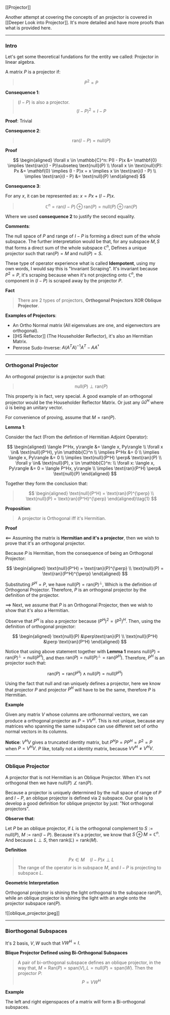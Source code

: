 [[Projector]]

Another attempt at covering the concepts of an projector is covered in [[Deeper Look into Projector]]. It's more detailed and have more proofs than what is provided here. 

---
### **Intro**

Let's get some theoretical fundations for the entity we called: Projector in linear algebra. 

A matrix $P$ is a projector if: 

> $$P^2 = P$$

**Consequence 1**: 
> $(I - P)$ is also a projector. 
> $$
> (I - P)^2 = I - P
> $$

**Proof**: Trivial

**Consequence 2**: 

> $$\text{ran}(I - P) = \text{null}(P)$$

**Proof**

$$
\begin{aligned}
    \forall x \in \mathbb{C}^n: P(I - P)x &= \mathbf{0} \implies \text{ran}(I - P)\subseteq \text{null}(P)
    \\
    \forall x \in \text{null}(P): Px &= \mathbf{0} \implies (I - P)x = x \implies x \in \text{ran}(I - P)
    \\
    \implies \text{ran}(I - P) &= \text{null}(P)
\end{aligned}
$$


**Consequence 3**: 

For any $x$, it can be represented as: $x = Px + (I - P)x$. 

> $$
> \mathbb{C}^n  = \text{ran}(I - P) \oplus \text{ran}(P) = \text{null}(P) \oplus \text{ran}(P)
> $$

Where we used **consequence 2**  to justify the second equality. 

**Comments**: 

The null space of $P$ and range of $I - P$ is forming a direct sum of the whole subspace. The further interpretation would be that, for any subspace $M, S$ that forms a direct sum of the whole subspace $\mathbb{C}^n$, Defines a unique projector such that $\text{ran}(P) = M$ and $\text{null}(P) = S$. 

These type of operator experience what is called **Idempotent**, using my own words, I would say this is "Invariant Scraping". It's invariant because $P^2 = P$, it's scraping because when it's not projecting onto $\mathbb{C}^n$, the component in $(I - P)$ is scraped away by the projector $P$. 

**Fact**

> There are 2 types of projectors, **Orthogonal Projectors XOR Oblique Projector**. 

**Examples of Projectors**: 

* An Ortho Normal matrix (All eigenvalues are one, and eigenvectors are orthogonal). 
* [[HS Reflector]] (The Householder Reflector), it's also an Hermitian Matrix. 
* Penrose Sudo-Inverse: $A(A^TA)^{-1}A^T - AA^\dagger$



---
### **Orthogonal Projector**

An orthogonal projector is a projector such that: 

> $$
> \text{null}(P) \perp \text{ran}(P)
> $$

This property is in fact, very special. A good example of an orthogonal projector would be the Householder Reflector Matrix. Or just any $\hat{u}\hat{u}^H$ where $\hat{u}$ is being an unitary vector. 

For convenience of proving, assume that $M = \text{ran}(P)$. 

**Lemma 1**: 

Consider the fact (From the defintion of Hermitian Adjoint Operator): 

$$
\begin{aligned}
    \langle P^Hx, y\rangle &= \langle x, Py\rangle 
    \\
    \forall  x \in& \text{null}(P^H), y\in \mathbb{C}^n
    \\
    \implies P^Hx &= 0
    \\
    \implies \langle x, Py\rangle &= 0
    \\
    \implies \text{null}(P^H) \perp& \text{ran}(P)
    \\
    \forall y \in& \text{null}(P), x \in \mathbb{C}^n: 
    \\
    \forall x: \langle x, Py\rangle &= 0 = \langle P^Hx, y\rangle
    \\
    \implies \text{ran}(P^H) \perp& \text{null}(P)
\end{aligned}
$$

Together they form the conclusion that: 
> $$
> \begin{aligned}
>     \text{null}(P^H) = \text{ran}(P)^{\perp}
>     \\
>     \text{null}(P) = \text{ran}(P^H)^{\perp}
> \end{aligned}\tag{1}
> $$ 

**Proposition**: 

> A projector is Orthogonal iff it's Hermitian. 

**Proof**

$\impliedby$ Assuming the matrix is **Hermitian and it's a projector**, then we wish to prove that it's an orthogonal projector. 

Because $P$ is Hermitian, from the consequence of being an Orthogonal Projector: 

$$
\begin{aligned}
    \text{null}(P^H) = \text{ran}(P)^{\perp}
    \\
    \text{null}(P) = \text{ran}(P^H)^{\perp}
\end{aligned}
$$

Substituting $P^H = P$, we have $\text{null}(P) = \text{ran}(P)^{\perp}$, Which is the definition of Orthogonal Projector. Therefore, $P$ is an orthogonal projector by the definition of the projector. 

$\implies$ Next, we assume that $P$ is an Orthogonal Projector, then we wish to show that it's also a Hermitian. 

Observe that $P^H$ is also a projector because $(P^H)^2 = (P^2)^H$. Then, using the definition of orthogonal projector: 

$$
\begin{aligned}
    \text{null}(P) &\perp\text{ran}(P) 
    \\
    \text{null}(P^H) &\perp \text{ran}(P^H)
\end{aligned}
$$

Notice that using above statement together with **Lemma 1** means $\text{null}(P) = \text{ran}(P)^\perp = \text{null}(P^H)$, and then $\text{ran}(P)=\text{null}(P)^\perp = \text{ran}(P^H)$. Therefore, $P^H$ is an projector such that: 

$$
\text{ran}(P) = \text{ran}(P^H) \wedge \text{null}(P) = \text{null}(P^H)
$$

Using the fact that null and ran uniquely defines a projector, here we know that projector $P$ and projector $P^H$ will have to be the same, therefore $P$ is Hermitian. 

**Example**

Given any matrix $V$ whose columns are orthonormal vectors, we can produce a orthogonal projector as $P = VV^H$. This is not unique, because any matrices who spanning the same subspace can use different set of ortho normal vectors in its columns. 

**Notice**: $V^HV$ gives a truncated identity matrix, but $P^HP=PP^H=P^2=P$ when $P = V^HV$. $P$ like, totally not a identity matrix, because $VV^H\neq V^HV$. 

---
### **Oblique Projector**

A projector that is not Hermitian is an Oblique Projector. When it's not orthogonal then we have $\text{null}(P)\not\perp \text{ran}(P)$. 

Because a projector is uniquely determined by the null space of range of $P$ and $I - P$, an oblique projector is defined via 2 subspace. Our goal is to develop a good definition for oblique projector by just: "Not orthogonal projectors". 

**Observe that**:

Let $P$ be an oblique projector, if $L$ is the orthogonal complement to $S:=\text{null}(P)$, $M := \text{ran}(I - P)$. Because it's a prjector, we know that $S\oplus M = \mathbb{C}^n$. And because $L\perp S$, then $\text{rank}(L)=\text{rank}(M)$. 

**Definition**

> $$
> Px \in M \quad (I - P)x \perp L
> $$
> The range of the operator is in subspace $M$, and $I - P$ is projecting to subspace $L$. 

**Geometric Interpretation**

Orthogonal projector is shining the light orthogonal to the subspace $\text{ran}(P)$, while an oblique projector is shining the light with an angle onto the projector subspace $\text{ran}(P)$. 

![[oblique_projector.jpeg]]

---
### **Biorthogonal Subspaces**

It's 2 basis, $V, W$ such that $VW^H = I$. 

**Blique Projector Defined using Bi-Orthogonal Subspaces**

> A pair of bi-orthogonal subspace defines an oblique projector, in the way that, $M = \text{Ran}(P) = \text{span}(V), L = \text{null}(P) = \text{span}(W)$. Then the projector $P$: 
> $$P = VW^H$$

**Example**

The left and right eigenspaces of a matrix will form a Bi-orthogonal subspaces. 